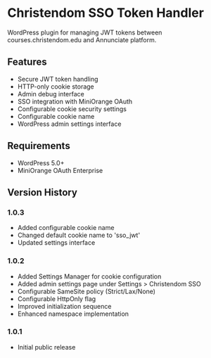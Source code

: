 # Christendom SSO Token Handler

WordPress plugin for managing JWT tokens between courses.christendom.edu and Annunciate platform.

## Features
- Secure JWT token handling
- HTTP-only cookie storage
- Admin debug interface
- SSO integration with MiniOrange OAuth
- Configurable cookie security settings
- Configurable cookie name
- WordPress admin settings interface

## Requirements
- WordPress 5.0+
- MiniOrange OAuth Enterprise

## Version History
### 1.0.3
- Added configurable cookie name
- Changed default cookie name to 'sso_jwt'
- Updated settings interface

### 1.0.2
- Added Settings Manager for cookie configuration
- Added admin settings page under Settings > Christendom SSO
- Configurable SameSite policy (Strict/Lax/None)
- Configurable HttpOnly flag
- Improved initialization sequence
- Enhanced namespace implementation

### 1.0.1
- Initial public release